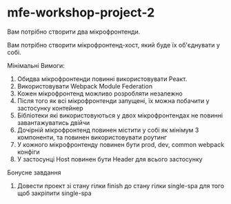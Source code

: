 # mfe-workshop-project-2

Вам потрібно створити два мікрофронтенди.


Вам потрібно створити мікрофронтенд-хост, який буде їх об'єднувати у собі.

Мінімальні Вимоги:
1) Обидва мікрофронтенди повинні використовувати Реакт.
2) Використовувати Webpack Module Federation
3) Кожен мікрофронтенд можливо розробляти незалежно
4) Після того як всі мікрофронтенди запущені, їх можна побачити у застосунку контейнер
5) Бібліотеки які використовуються у двох мікрофронтендах не повинні завантажуватись двійчи
6) Дочірній мікрофронтенд повинен містити у собі як мінімум 3 компоненти, та повинен використовувати роутинг 
7) У кожного мікрофронтенду повинен бути prod, dev, common webpack конфіги 
8) У застосунці Host повинен бути Header для всього застосунку 



Бонусне завдання

1) Довести проект зі стану гілки finish до стану гілки single-spa для того щоб закріпити single-spa
